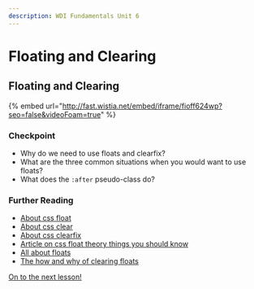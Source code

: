 ```yaml
---
description: WDI Fundamentals Unit 6
---
```


# Floating and Clearing

## Floating and Clearing

{% embed url="http://fast.wistia.net/embed/iframe/fioff624wp?seo=false&videoFoam=true" %}

### Checkpoint

* Why do we need to use floats and clearfix?
* What are the three common situations when you would want to use floats?
* What does the `:after` pseudo-class do?

### Further Reading

* [About css float](http://learnlayout.com/float.html)
* [About css clear](http://learnlayout.com/clear.html)
* [About css clearfix](http://learnlayout.com/clearfix.html)
* [Article on css float theory things you should know](http://www.smashingmagazine.com/2007/05/01/css-float-theory-things-you-should-know/)
* [All about floats](https://css-tricks.com/all-about-floats/)
* [The how and why of clearing floats](http://css-tricks.com/the-how-and-why-of-clearing-floats/)

[On to the next lesson!](horizontal-navigation/)

